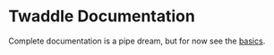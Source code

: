 # Twaddle Documentation

Complete documentation is a pipe dream, but for now see the [basics](basics.md).